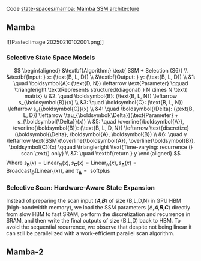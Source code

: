 Code [state-spaces/mamba: Mamba SSM architecture](https://github.com/state-spaces/mamba)
## **Mamba**
![[Pasted image 20250210102001.png]]
### Selective State Space Models
$$
\begin{aligned}
&\textbf{Algorithm:} \text{ SSM + Selection (S6)} \\
&\textbf{Input: } x: (\text{B, L, D}) \\
&\textbf{Output: } y: (\text{B, L, D}) \\
&1: \quad \boldsymbol{A}: (\text{D, N}) \leftarrow \text{Parameter}  \qquad \triangleright \text{Represents structured(diagonal) } N \times N \text{ matrix} \\
&2: \quad \boldsymbol{B}: (\text{B, L, N}) \leftarrow s_{\boldsymbol{B}}(x) \\
&3: \quad \boldsymbol{C}: (\text{B, L, N}) \leftarrow s_{\boldsymbol{C}}(x) \\
&4: \quad \boldsymbol{\Delta}: (\text{B, L, D}) \leftarrow \tau_{\boldsymbol{\Delta}}(\text{Parameter} + s_{\boldsymbol{\Delta}}(x)) \\
&5: \quad \overline{\boldsymbol{A}}, \overline{\boldsymbol{B}}: (\text{B, L, D, N}) \leftarrow \text{discretize}(\boldsymbol{\Delta}, \boldsymbol{A}, \boldsymbol{B}) \\
&6: \quad y \leftarrow \text{SSM}(\overline{\boldsymbol{A}}, \overline{\boldsymbol{B}}, \boldsymbol{C})(x) \qquad \triangleright \text{Time-varying: recurrence (} scan \text{) only}  \\
&7: \quad \textbf{return } y
\end{aligned}
$$
Where $s_{\boldsymbol{B}}(x)=\operatorname{Linear}_{N}(x), s_{\boldsymbol{C}}(x)=\operatorname{Linear}_{N}(x), s_{\boldsymbol{\Delta}}(x)=\operatorname{Broadcast}_{D}\left(\operatorname{Linear}_{1}(x)\right) \text {, and } \tau_{\boldsymbol{\Delta}}=\text { softplus }$

### Selective Scan: Hardware-Aware State Expansion
Instead of preparing the scan input (𝑨,𝑩) of size (B,L,D,N) in GPU HBM (high-bandwidth memory), we load the SSM parameters (Δ,𝑨,𝑩,𝑪) directly from slow HBM to fast SRAM, perform the discretization and recurrence in SRAM, and then write the final outputs of size (B,L,D) back to HBM.
To avoid the sequential recurrence, we observe that despite not being linear it can still be parallelized with a work-efficient parallel scan algorithm.

## **Mamba-2**

